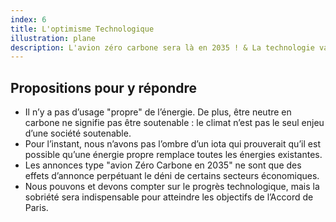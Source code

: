 ```yaml
---
index: 6
title: L'optimisme Technologique
illustration: plane
description: L'avion zéro carbone sera là en 2035 ! & La technologie va nous sauver ! &  La fusion arrive bientôt !
---
```


## Propositions pour y répondre

- Il n’y a pas d’usage "propre" de l’énergie. De plus, être neutre en carbone ne signifie pas être soutenable : le climat n’est pas le seul enjeu d’une société soutenable.
- Pour l’instant, nous n’avons pas l’ombre d’un iota qui prouverait qu’il est possible qu’une énergie propre remplace toutes les énergies existantes.
- Les annonces type "avion Zéro Carbone en 2035" ne sont que des effets d’annonce perpétuant le déni de certains secteurs économiques.
- Nous pouvons et devons compter sur le progrès technologique, mais la sobriété sera indispensable pour atteindre les objectifs de l’Accord de Paris.